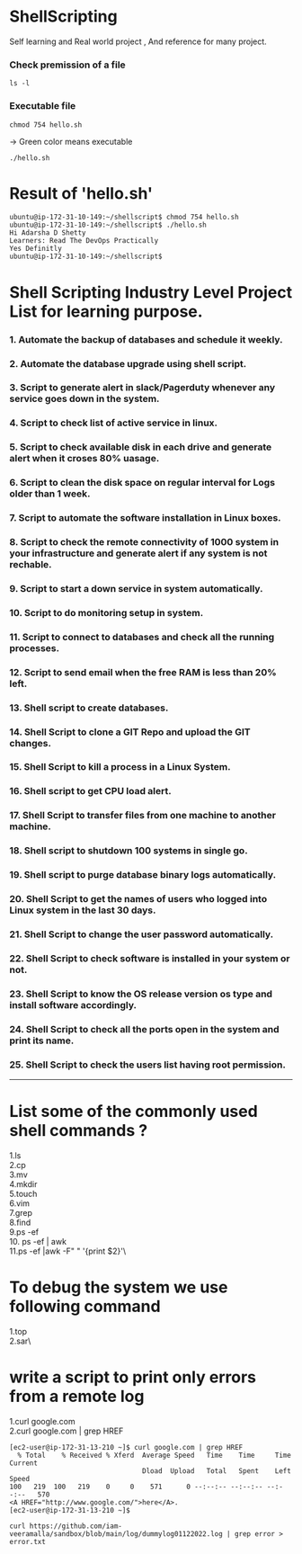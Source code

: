 # ShellScripting
Self learning and Real world project , And reference for many project.

### Check premission of a file 
```
ls -l
```

### Executable file 

```
chmod 754 hello.sh
```
-> Green color means executable 
```
./hello.sh
```
# Result of 'hello.sh'
```
ubuntu@ip-172-31-10-149:~/shellscript$ chmod 754 hello.sh
ubuntu@ip-172-31-10-149:~/shellscript$ ./hello.sh
Hi Adarsha D Shetty
Learners: Read The DevOps Practically
Yes Definitly
ubuntu@ip-172-31-10-149:~/shellscript$
```
# Shell Scripting Industry Level Project List for learning purpose. 

### 1.  Automate the backup of databases and schedule it weekly.
### 2.  Automate the database upgrade using shell script.
### 3.  Script to generate alert in slack/Pagerduty whenever any service goes down in the system.
### 4.  Script to check list of active service in linux.
### 5.  Script to check available disk in each drive and generate alert when it croses 80% uasage.
### 6.  Script to clean the disk space on regular interval for Logs older than 1 week.
### 7.  Script to automate the software installation in Linux boxes.
### 8.  Script to check the remote connectivity of 1000 system in your infrastructure and generate alert if any system is not rechable.
### 9.  Script to start a down service in system automatically.
### 10. Script to do monitoring setup in system.
### 11. Script to connect to databases and check all the running processes.
### 12. Script to send email when the free RAM is less than 20% left.
### 13. Shell script to create databases.
### 14. Shell Script to clone a GIT Repo and upload the GIT changes.
### 15. Shell Script to kill a process in a Linux System.
### 16. Shell script to get CPU load alert.
### 17. Shell Script to transfer files from one machine to another machine.
### 18. Shell script to shutdown 100 systems in single go.
### 19. Shell script to purge database binary logs automatically.
### 20. Shell Script to get the names of users who logged into Linux system in the last 30 days.
### 21. Shell Script to change the user password automatically.
### 22. Shell Script to check software is installed in your system or not.
### 23. Shell Script to know the OS release version os type and install software accordingly.
### 24. Shell Script to check all the ports open in the system and print its name.
### 25. Shell Script to check the users list having root permission.


-------------------------------------------------------------------------------------------------------------------------------------
# List some of the commonly used shell commands ?
1.ls \
2.cp \
3.mv\
4.mkdir\
5.touch\
6.vim\
7.grep\
8.find\
9.ps -ef\
10. ps -ef | awk \
11.ps -ef |awk -F" " '{print $2}'\

# To debug the system we use following command
1.top\
2.sar\

# write a script to print only errors from a remote log
1.curl google.com \
2.curl google.com | grep HREF

```
[ec2-user@ip-172-31-13-210 ~]$ curl google.com | grep HREF
  % Total    % Received % Xferd  Average Speed   Time    Time     Time  Current
                                 Dload  Upload   Total   Spent    Left  Speed
100   219  100   219    0     0    571      0 --:--:-- --:--:-- --:--:--   570
<A HREF="http://www.google.com/">here</A>.
[ec2-user@ip-172-31-13-210 ~]$ 
```

```
curl https://github.com/iam-veeramalla/sandbox/blob/main/log/dummylog01122022.log | grep error > error.txt
```
